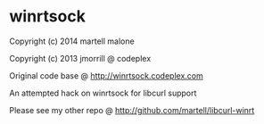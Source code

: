 winrtsock
=========
Copyright (c) 2014 martell malone <martell malone at g mail dot com>

Copyright (c) 2013 jmorrill @ codeplex

Original code base @ http://winrtsock.codeplex.com

An attempted hack on winrtsock for libcurl support

Please see my other repo @
http://github.com/martell/libcurl-winrt

